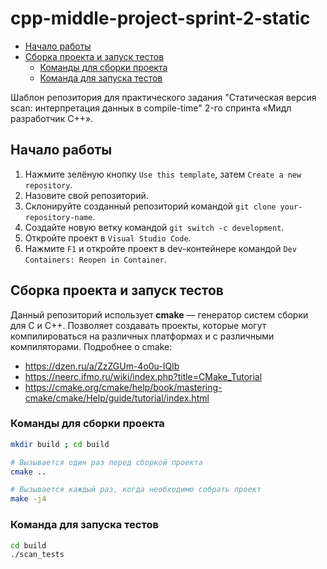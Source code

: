 # cpp-middle-project-sprint-2-static <!-- omit in toc -->

- [Начало работы](#начало-работы)
- [Сборка проекта и запуск тестов](#сборка-проекта-и-запуск-тестов)
  - [Команды для сборки проекта](#команды-для-сборки-проекта)
  - [Команда для запуска тестов](#команда-для-запуска-тестов)


Шаблон репозитория для практического задания "Статическая версия scan: интерпретация данных в compile-time" 2-го спринта «Мидл разработчик С++».

## Начало работы

1. Нажмите зелёную кнопку `Use this template`, затем `Create a new repository`.
2. Назовите свой репозиторий.
3. Склонируйте созданный репозиторий командой `git clone your-repository-name`.
4. Создайте новую ветку командой `git switch -c development`.
5. Откройте проект в `Visual Studio Code`.
6. Нажмите `F1` и откройте проект в dev-контейнере командой `Dev Containers: Reopen in Container`.

## Сборка проекта и запуск тестов

Данный репозиторий использует **cmake** — генератор систем сборки для C и C++. Позволяет создавать проекты, которые могут компилироваться на различных платформах и с различными компиляторами. Подробнее о cmake:
  - https://dzen.ru/a/ZzZGUm-4o0u-IQlb
  - https://neerc.ifmo.ru/wiki/index.php?title=CMake_Tutorial
  - https://cmake.org/cmake/help/book/mastering-cmake/cmake/Help/guide/tutorial/index.html

### Команды для сборки проекта

```bash
mkdir build ; cd build

# Вызывается один раз перед сборкой проекта
cmake ..

# Вызывается каждый раз, когда необходимо собрать проект
make -j4
```

### Команда для запуска тестов

```bash
cd build
./scan_tests
```
